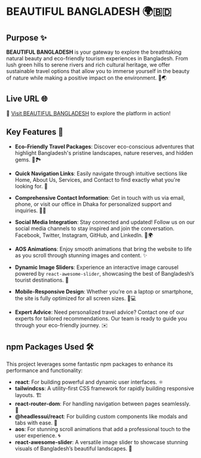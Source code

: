 # **BEAUTIFUL BANGLADESH** 🌍🇧🇩

## **Purpose** ✨
**BEAUTIFUL BANGLADESH** is your gateway to explore the breathtaking natural beauty and eco-friendly tourism experiences in Bangladesh. From lush green hills to serene rivers and rich cultural heritage, we offer sustainable travel options that allow you to immerse yourself in the beauty of nature while making a positive impact on the environment. 🌿🌏

## **Live URL** 🌐
🔗 [Visit BEAUTIFUL BANGLADESH](https://eco-adventure-experience-66659.web.app/) to explore the platform in action!

## **Key Features** 🚀
- **Eco-Friendly Travel Packages**: Discover eco-conscious adventures that highlight Bangladesh's pristine landscapes, nature reserves, and hidden gems. 🌳🏞️
  
- **Quick Navigation Links**: Easily navigate through intuitive sections like Home, About Us, Services, and Contact to find exactly what you're looking for. 🧭

- **Comprehensive Contact Information**: Get in touch with us via email, phone, or visit our office in Dhaka for personalized support and inquiries. 📧📞

- **Social Media Integration**: Stay connected and updated! Follow us on our social media channels to stay inspired and join the conversation. Facebook, Twitter, Instagram, GitHub, and LinkedIn. 📱🌍

- **AOS Animations**: Enjoy smooth animations that bring the website to life as you scroll through stunning images and content. ✨

- **Dynamic Image Sliders**: Experience an interactive image carousel powered by `react-awesome-slider`, showcasing the best of Bangladesh’s tourist destinations. 🌅

- **Mobile-Responsive Design**: Whether you’re on a laptop or smartphone, the site is fully optimized for all screen sizes. 📱💻

- **Expert Advice**: Need personalized travel advice? Contact one of our experts for tailored recommendations. Our team is ready to guide you through your eco-friendly journey. ✉️ 

## **npm Packages Used** 🛠️
This project leverages some fantastic npm packages to enhance its performance and functionality:

- **react**: For building powerful and dynamic user interfaces. ⚛️
- **tailwindcss**: A utility-first CSS framework for rapidly building responsive layouts. 🏗️
- **react-router-dom**: For handling navigation between pages seamlessly. 🚦
- **@headlessui/react**: For building custom components like modals and tabs with ease. 🧰
- **aos**: For stunning scroll animations that add a professional touch to the user experience. 🌀
- **react-awesome-slider**: A versatile image slider to showcase stunning visuals of Bangladesh’s beautiful landscapes. 🎠